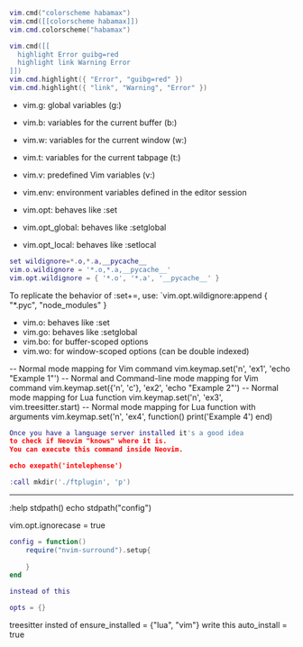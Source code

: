```lua
vim.cmd("colorscheme habamax")
vim.cmd([[colorscheme habamax]])
vim.cmd.colorscheme("habamax")

vim.cmd([[
  highlight Error guibg=red
  highlight link Warning Error
]])
vim.cmd.highlight({ "Error", "guibg=red" })
vim.cmd.highlight({ "link", "Warning", "Error" })
```

- vim.g: global variables (g:)
- vim.b: variables for the current buffer (b:)
- vim.w: variables for the current window (w:)
- vim.t: variables for the current tabpage (t:)
- vim.v: predefined Vim variables (v:)
- vim.env: environment variables defined in the editor session

- vim.opt: behaves like :set
- vim.opt_global: behaves like :setglobal
- vim.opt_local: behaves like :setlocal

```lua
set wildignore=*.o,*.a,__pycache__
vim.o.wildignore = '*.o,*.a,__pycache__'
vim.opt.wildignore = { '*.o', '*.a', '__pycache__' }
```

To replicate the behavior of :set+=, use:
`vim.opt.wildignore:append { "*.pyc", "node_modules" }

- vim.o: behaves like :set
- vim.go: behaves like :setglobal
- vim.bo: for buffer-scoped options
- vim.wo: for window-scoped options (can be double indexed)

-- Normal mode mapping for Vim command
vim.keymap.set('n', '<Leader>ex1', '<cmd>echo "Example 1"<cr>')
-- Normal and Command-line mode mapping for Vim command
vim.keymap.set({'n', 'c'}, '<Leader>ex2', '<cmd>echo "Example 2"<cr>')
-- Normal mode mapping for Lua function
vim.keymap.set('n', '<Leader>ex3', vim.treesitter.start)
-- Normal mode mapping for Lua function with arguments
vim.keymap.set('n', '<Leader>ex4', function() print('Example 4') end)

```lua
Once you have a language server installed it's a good idea 
to check if Neovim "knows" where it is. 
You can execute this command inside Neovim.

echo exepath('intelephense')
```

```lua
:call mkdir('./ftplugin', 'p')
```
-------------------------

:help stdpath()
echo stdpath("config")

vim.opt.ignorecase = true

```lua
config = function()
	require("nvim-surround").setup{
	
	}
end

instead of this

opts = {}
```
treesitter insted of
ensure_installed = {"lua", "vim"}
write this 
auto_install = true